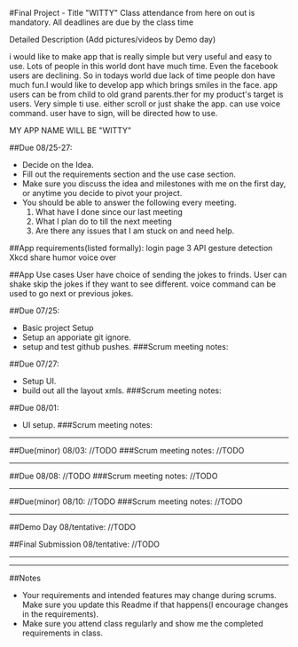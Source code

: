 #Final Project - Title "WITTY"
Class attendance from here on out is mandatory.
All deadlines are due by the class time

Detailed Description (Add pictures/videos by Demo day)

i would like to make app that is really simple but very useful and easy to use.
Lots of people in this world dont have much time. Even the facebook users are declining. So in todays world due
lack of time people don have much fun.I would like to develop app which brings smiles in the face.
app users can be from child to old grand parents.ther for my product's target is users.
Very simple ti use. either scroll or just shake the app. can use voice command. user  have to sign, will be directed how to use.

MY APP NAME WILL BE "WITTY"

##Due 08/25-27:
* Decide on the Idea.
* Fill out the requirements section and the use case section.
* Make sure you discuss the idea and milestones with me on the first day, or anytime you decide to pivot your project.
* You should be able to answer the following every meeting.
	1. What have I done since our last meeting
	2. What I plan do to till the next meeting
	3. Are there any issues that I am stuck on and need help.

##App requirements(listed formally):
login page
3 API
gesture detection
Xkcd
share humor
voice over

##App Use cases
User have choice of sending the jokes to frinds.
User can shake skip the jokes if they want to see different.
voice command can be used to go next or previous jokes.


##Due 07/25:
* Basic project Setup
* Setup an apporiate git ignore.
* setup and test github pushes.
###Scrum meeting notes:


##Due 07/27:
* Setup UI.
* build out all the layout xmls.
###Scrum meeting notes:



##Due 08/01:
* UI setup.
###Scrum meeting notes:


---
##Due(minor) 08/03:
//TODO
###Scrum meeting notes:
//TODO

---
##Due 08/08:
//TODO
###Scrum meeting notes:
//TODO

---
##Due(minor) 08/10:
//TODO
###Scrum meeting notes:
//TODO

---
##Demo Day 08/tentative:
//TODO

##Final Submission 08/tentative:
//TODO

---

---
##Notes

* Your requirements and intended features may change during scrums. Make sure you update this Readme if that happens(I encourage changes in the requirements).
* Make sure you attend class regularly and show me the completed requirements in class.
